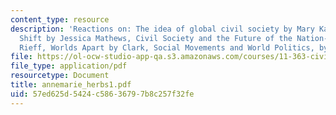 ```yaml
---
content_type: resource
description: 'Reactions on: The idea of global civil society by Mary Kaldor, Power
  Shift by Jessica Mathews, Civil Society and the Future of the Nation-State by David
  Rieff, Worlds Apart by Clark, Social Movements and World Politics, by Smith et al.'
file: https://ol-ocw-studio-app-qa.s3.amazonaws.com/courses/11-363-civil-society-and-the-environment-spring-2005/57ed625d5424c58636797b8c257f32fe_annemarie_herbs1.pdf
file_type: application/pdf
resourcetype: Document
title: annemarie_herbs1.pdf
uid: 57ed625d-5424-c586-3679-7b8c257f32fe
---
```

